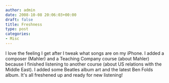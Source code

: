 ```yaml
---
author: admin
date: 2008-10-08 20:06:03+00:00
draft: false
title: Freshness
type: post
categories:
- Misc
---
```


I love the feeling I get after I tweak what songs are on my iPhone. I added a composer (Mahler) and a Teaching Company course (about Mahler) because I finished listening to another course (about US relations with the Middle East). I added some Beatles album art and the latest Ben Folds album. It's all freshened up and ready for new listening!
